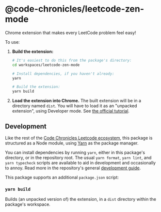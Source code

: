# @code-chronicles/leetcode-zen-mode

Chrome extension that makes every LeetCode problem feel easy!

To use:

1. **Build the extension:**

   ```sh
   # It's easiest to do this from the package's directory:
   cd workspaces/leetcode-zen-mode

   # Install dependencies, if you haven't already:
   yarn

   # Build the extension:
   yarn build
   ```

2. **Load the extension into Chrome.** The built extension will be in a directory named `dist`. You will have to load it as an "unpacked extension", using Developer mode. See [the official tutorial](https://developer.chrome.com/docs/extensions/get-started/tutorial/hello-world#load-unpacked).

## Development

Like the rest of the [Code Chronicles Leetcode ecosystem](../../), this package is structured as a Node module, using [Yarn](https://yarnpkg.com/) as the package manager.

You can install dependencies by running `yarn`, either in this package's directory, or in the repository root. The usual `yarn format`, `yarn lint`, and `yarn typecheck` scripts are available to aid in development and occasionally to annoy. Read more in the repository's general [development guide](../../DEVELOPMENT.md).

This package supports an additional `package.json` script:

### `yarn build`

Builds (an unpacked version of) the extension, in a `dist` directory within the package's workspace.
